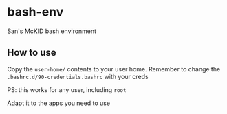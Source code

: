 # bash-env
San's McKID bash environment

## How to use
Copy the `user-home/` contents to your user home. Remember to change the `.bashrc.d/90-credentials.bashrc` with your creds

PS: this works for any user, including `root`

Adapt it to the apps you need to use
